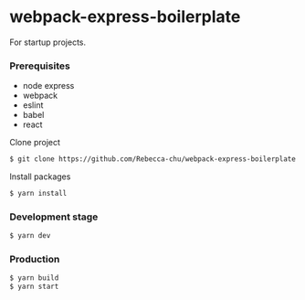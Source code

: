 # webpack-express-boilerplate
For startup projects.

### Prerequisites
- node express
- webpack
- eslint
- babel
- react

Clone project
``` sh
$ git clone https://github.com/Rebecca-chu/webpack-express-boilerplate.git
```

Install packages
``` sh
$ yarn install
```

### Development stage
``` sh
$ yarn dev
```

### Production
``` sh
$ yarn build
$ yarn start
```

